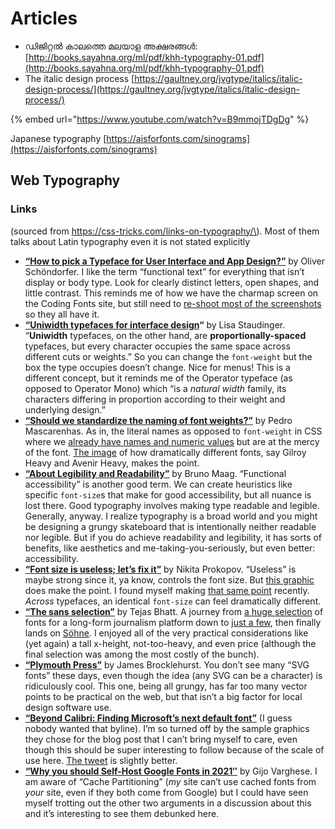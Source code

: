 # Articles

* ഡിജിറ്റൽ കാലത്തെ മലയാള അക്ഷരങ്ങൾ: [http://books.sayahna.org/ml/pdf/khh-typography-01.pdf](http://books.sayahna.org/ml/pdf/khh-typography-01.pdf)
* The italic design process [https://gaultney.org/jvgtype/italics/italic-design-process/](https://gaultney.org/jvgtype/italics/italic-design-process/)



{% embed url="https://www.youtube.com/watch?v=B9mmojTDgDg" %}

Japanese typography [https://aisforfonts.com/sinograms](https://aisforfonts.com/sinograms)

## Web Typography

### Links

\(sourced from https://css-tricks.com/links-on-typography/\). Most of them talks about Latin typography even it is not stated explicitly

* [**“**](https://www.zeichenschatz.net/typography/how-to-pick-a-typeface-for-user-interface-and-app-design)[**How to pick a Typeface for User Interface and App Design?”**](https://www.zeichenschatz.net/typography/how-to-pick-a-typeface-for-user-interface-and-app-design) by Oliver Schöndorfer. I like the term “functional text” for everything that isn’t display or body type. Look for clearly distinct letters, open shapes, and little contrast. This reminds me of how we have the charmap screen on the Coding Fonts site, but still need to [re-shoot most of the screenshots](https://github.com/chriscoyier/coding-fonts/issues/69#issuecomment-808224145) so they all have it.
* [**“**](https://uxdesign.cc/uniwidth-typefaces-for-interface-design-b6e8078dc0f7)[**Uniwidth typefaces for interface design**](https://uxdesign.cc/uniwidth-typefaces-for-interface-design-b6e8078dc0f7)**“** by Lisa Staudinger. “**Uniwidth** typefaces, on the other hand, are **proportionally-spaced** typefaces, but every character occupies the same space across different cuts or weights.” So you can change the `font-weight` but the box the type occupies doesn’t change. Nice for menus! This is a different concept, but it reminds me of the Operator typeface \(as opposed to Operator Mono\) which “is a _natural width_ family, its characters differing in proportion according to their weight and underlying design.”
* [**“**](https://typography.guru/journal/should-we-standardize-the-naming-of-font-weights-r80/)[**Should we standardize the naming of font weights?”**](https://typography.guru/journal/should-we-standardize-the-naming-of-font-weights-r80/) by Pedro Mascarenhas. As in, the literal names as opposed to `font-weight` in CSS where we [already have names and numeric values](https://css-tricks.com/almanac/properties/f/font-weight/) but are at the mercy of the font. [The image](https://typography.guru/uploads/monthly_2021_03/1-Inconsistences-5.gif.e2590ecc375f3af92b1e8a410399ac3f.gif) of how dramatically different fonts, say Gilroy Heavy and Avenir Heavy, makes the point.
* [**“**](https://medium.com/the-readability-group/about-legibility-and-readability-596fcd432a06)[**About Legibility and Readability”**](https://medium.com/the-readability-group/about-legibility-and-readability-596fcd432a06) by Bruno Maag. “Functional accessibility” is another good term. We can create heuristics like specific `font-size`s that make for good accessibility, but all nuance is lost there. Good typography involves making type readable and legible. Generally, anyway. I realize typography is a broad world and you might be designing a grungy skateboard that is intentionally neither readable nor legible. But if you do achieve readability and legibility, it has sorts of benefits, like aesthetics and me-taking-you-seriously, but even better: accessibility.
* [**“**](https://tonsky.me/blog/font-size/)[**Font size is useless; let’s fix it”**](https://tonsky.me/blog/font-size/) by Nikita Prokopov. “Useless” is maybe strong since it, ya know, controls the font size. But [this graphic](https://css-tricks.com/wp-content/uploads/2021/04/boundary.png) does make the point. I found myself making [that same point](https://css-tricks.com/wp-content/uploads/2021/04/Screen-Shot-2021-04-30-at-9.11.55-AM.png) recently. _Across_ typefaces, an identical `font-size` can feel dramatically different.
* [**“The sans selection”**](https://bootcamp.uxdesign.cc/the-sans-selection-8d91bbe47741) by Tejas Bhatt. A journey from [a huge selection](https://miro.medium.com/max/4800/1*mmmCEHQWc9Glr782nmrE-g.png) of fonts for a long-form journalism platform down to [just a few](https://miro.medium.com/max/4800/1*W1uMiFaw-lolLGSmkV2wMA.png), then finally lands on [Söhne](https://klim.co.nz/retail-fonts/soehne/). I enjoyed all of the very practical considerations like \(yet again\) a tall x-height, not-too-heavy, and even price \(although the final selection was among the most costly of the bunch\).
* [**“**](https://www.plymouthpress.info/)[**Plymouth Press”**](https://www.plymouthpress.info/) by James Brocklehurst. You don’t see many “SVG fonts” these days, even though the idea \(any SVG can be a character\) is ridiculously cool. This one, being all grungy, has far too many vector points to be practical on the web, but that isn’t a big factor for local design software use.
* [**“Beyond Calibri: Finding Microsoft’s next default font”**](https://www.microsoft.com/en-us/microsoft-365/blog/2021/04/28/beyond-calibri-finding-microsofts-next-default-font/) \(I guess nobody wanted that byline\). I’m so turned off by the sample graphics they chose for the blog post that I can’t bring myself to care, even though this should be super interesting to follow because of the scale of use here. [The tweet](https://twitter.com/Microsoft/status/1387421368581455874) is slightly better.
* [**“**](https://wpspeedmatters.com/self-host-google-fonts/)[**Why you should Self-Host Google Fonts in 2021″**](https://wpspeedmatters.com/self-host-google-fonts/) by Gijo Varghese. I am aware of “Cache Partitioning” \(_my_ site can’t use cached fonts from _your_ site, even if they both come from Google\) but I could have seen myself trotting out the other two arguments in a discussion about this and it’s interesting to see them debunked here.

